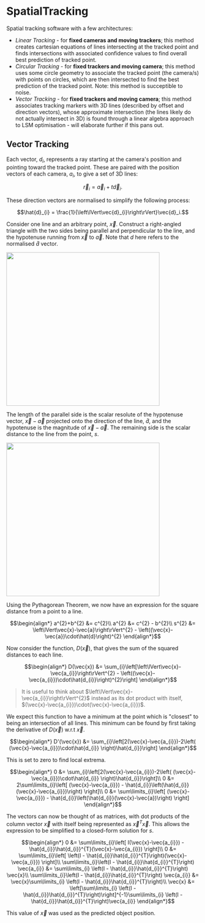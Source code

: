 # SpatialTracking
 Spatial tracking software with a few architectures:
 * *Linear Tracking* - for **fixed cameras and moving trackers**; this method creates cartesian equations of lines intersecting at the tracked point and finds intersections with associated confidence values to find overall best prediction of tracked point.
 * *Circular Tracking* - for **fixed trackers and moving camera**; this method uses some circle geometry to associate the tracked point (the camera/s) with points on circles, which are then intersected to find the best prediction of the tracked point. Note: this method is succeptible to noise.
 * *Vector Tracking* - for **fixed trackers and moving camera**; this method associates tracking markers with 3D lines (described by offset and direction vectors), whose approximate intersection (the lines likely do not actually intersect in 3D) is found through a linear algebra approach to LSM optimisation - will elaborate further if this pans out.

## Vector Tracking
Each vector, $d_{i}$, represents a ray starting at the camera's position and pointing toward the tracked point. These are paired with the position vectors of each camera, $a_{i}$, to give a set of 3D lines:
```math
\vec{r}_{i} = \vec{a}_{i} + t\vec{d}_{i}.
```
These direction vectors are normalised to simplify the following process:
```math
\hat{d}_{i} = \frac{1}{\left\lVert\vec{d}_{i}\right\rVert}\vec{d}_i.
```
Consider one line and an arbitrary point, $\vec{x}$. Construct a right-angled triangle with the two sides being parallel and perpendicular to the line, and the hypotenuse running from $\vec{x}$ to $\vec{a}$. Note that $d$ here refers to the normalised $\hat{d}$ vector.

<img src="https://github.com/JustJayIGuess/SpatialTracking/assets/40308162/f2ffe48d-6e1b-42ef-98c6-01e27fe21ddc" width="400">


The length of the parallel side is the scalar resolute of the hypotenuse vector, $\vec{x} - \vec{a}$ projected onto the direction of the line, $\hat{d}$, and the hypotenuse is the magnitude of $\vec{x}-\vec{a}$. The remaining side is the scalar distance to the line from the point, $s$.

<img src="https://github.com/JustJayIGuess/SpatialTracking/assets/40308162/ff723ef3-a16c-413a-9dae-5bceb47e84cc" width="400">


Using the Pythagorean Theorem, we now have an expression for the square distance from a point to a line.
```math
\begin{align*}
a^{2}+b^{2} &= c^{2}\\
a^{2} &= c^{2} - b^{2}\\
s^{2} &= \left\lVert\vec{x}-\vec{a}\right\rVert^{2} - \left((\vec{x}-\vec{a})\cdot\hat{d}\right)^{2}
\end{align*}
```
Now consider the function, $D(\vec{x})$, that gives the sum of the squared distances to each line.
```math
\begin{align*}
D(\vec{x}) &= \sum_{i}\left[\left\lVert\vec{x}-\vec{a_{i}}\right\rVert^{2} - \left((\vec{x}-\vec{a_{i}})\cdot\hat{d_{i}}\right)^{2}\right]
\end{align*}
```
>It is useful to think about $\left\lVert\vec{x}-\vec{a_{i}}\right\rVert^{2}$ instead as its dot product with itself, $(\vec{x}-\vec{a_{i}})\cdot(\vec{x}-\vec{a_{i}})$.

We expect this function to have a minimum at the point which is "closest" to being an intersection of all lines. This minimum can be found by first taking the derivative of $D(\vec{x})$ w.r.t $\vec{x}$.
```math
\begin{align*}
D'(\vec{x}) &= \sum_{i}\left[2(\vec{x}-\vec{a_{i}})-2\left( (\vec{x}-\vec{a_{i}})\cdot\hat{d_{i}} \right)\hat{d_{i}}\right]
\end{align*}
```
This is set to zero to find local extrema.
```math
\begin{align*}
0 &= \sum_{i}\left[2(\vec{x}-\vec{a_{i}})-2\left( (\vec{x}-\vec{a_{i}})\cdot\hat{d_{i}} \right)\hat{d_{i}}\right]\\
0 &= 2\sum\limits_{i}\left[ (\vec{x}-\vec{a_{i}}) - \hat{d_{i}}\left(\hat{d_{i}}(\vec{x}-\vec{a_{i}})\right) \right]\\
0 &= \sum\limits_{i}\left[ (\vec{x}-\vec{a_{i}}) - \hat{d_{i}}\left(\hat{d_{i}}(\vec{x}-\vec{a})\right) \right]
\end{align*}
```
The vectors can now be thought of as matrices, with dot products of the column vector $\vec{x}$ with itself being represented as $\vec{x}^{T}\vec{x}$. This allows the expression to be simplified to a closed-form solution for $s$.
```math
\begin{align*}
0 &= \sum\limits_{i}\left[ I(\vec{x}-\vec{a_{i}}) - \hat{d_{i}}\hat{d_{i}}^{T}(\vec{x}-\vec{a_{i}}) \right]\\
0 &= \sum\limits_{i}\left[ \left(I - \hat{d_{i}}\hat{d_{i}}^{T}\right)(\vec{x}-\vec{a_{i}}) \right]\\
\sum\limits_{i}\left(I - \hat{d_{i}}\hat{d_{i}}^{T}\right) \vec{a_{i}} &= \sum\limits_{i} \left(I - \hat{d_{i}}\hat{d_{i}}^{T}\right) \vec{x}\\
\sum\limits_{i}\left(I - \hat{d_{i}}\hat{d_{i}}^{T}\right) \vec{a_{i}} &= \vec{x}\sum\limits_{i} \left(I - \hat{d_{i}}\hat{d_{i}}^{T}\right)\\
\vec{x} &= \left[\sum\limits_{i} \left(I - \hat{d_{i}}\hat{d_{i}}^{T}\right)\right]^{-1}\sum\limits_{i} \left(I - \hat{d_{i}}\hat{d_{i}}^{T}\right)\vec{a_{i}}
\end{align*}
```
This value of $\vec{x}$ was used as the predicted object position.
